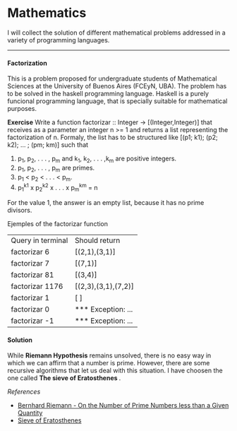 <h1>Mathematics </h1>

I will collect the solution of different mathematical problems addressed in a variety of programming languages. 

<HR>

<h4>Factorization</h4>
This is a problem proposed for undergraduate students of Mathematical Sciences at the University of Buenos Aires (FCEyN, UBA). 
The problem has to be solved in the haskell programming language. Haskell is a purely funcional programming language, that is specially suitable for mathematical purposes. <br>

<b>Exercise</b>
Write a function factorizar :: Integer -> [(Integer,Integer)] that receives as a parameter an integer n >= 1 and returns
a list representing the factorization of n. Formaly, the list has to be structured like [(p1; k1); (p2; k2); ... ; (pm; km)] such that

1. p<sub>1</sub>, p<sub>2</sub>, . . . , p<sub>m</sub> and k<sub>1</sub>, k<sub>2</sub>, . . . ,k<sub>m</sub> are positive integers.
2. p<sub>1</sub>, p<sub>2</sub>, . . . , p<sub>m</sub> are primes.
3. p<sub>1</sub> < p<sub>2</sub> < . . . < p<sub>m</sub>.
4. p<sub>1</sub><sup>k1</sup> x p<sub>2</sub><sup>k2</sup> x . . . x p<sub>m</sub><sup>km</sup> = n

For the value 1, the answer is an empty list, because it has no prime divisors.

Ejemples of the factorizar function

<table>
<tr>
<td>Query in terminal</td>
  <td>Should return</td>
</tr>
<tr>
<td>factorizar 6</td>
  <td>[(2,1),(3,1)]</td>
</tr>
<tr>
<td>factorizar 7</td>
  <td>[(7,1)]</td>
</tr>
<tr>
<td>factorizar 81</td>
  <td>[(3,4)]</td>
</tr>
<tr>
<td>factorizar 1176</td>
  <td>[(2,3),(3,1),(7,2)]</td>
</tr>
<tr>
<td>factorizar 1</td>
  <td>[ ]</td>
</tr>
<tr>
<td>factorizar 0</td>
  <td>*** Exception: ...</td>
</tr>
<tr>
<td>factorizar -1</td>
  <td>*** Exception: ...</td>
</tr>
</table>

<h4>Solution</h4>
While <b>Riemann Hypothesis</b> remains unsolved, there is no easy way in which we can affirm that a number is prime.
However, there are some recursive algorithms that let us deal with this situation. I have choosen the one called <b>The sieve of Eratosthenes </b>.<br>

<i>References</i>
<ul>
<li><a href=http://www.claymath.org/sites/default/files/ezeta.pdf>Bernhard Riemann - On the Number of Prime Numbers less than
a Given Quantity</a> 
<li><a href=http://en.wikipedia.org/wiki/Sieve_of_Eratosthenes>Sieve of Eratosthenes</a> 
</ul>

